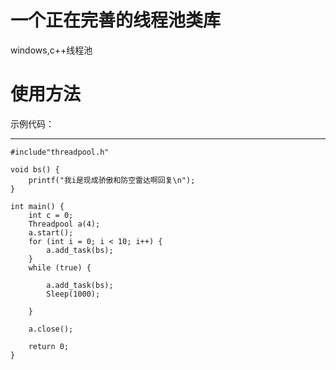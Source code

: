 # 一个正在完善的线程池类库
windows,c++线程池
# 使用方法
示例代码：
***
```
#include"threadpool.h"

void bs() {
	printf("我i是现成骄傲和防空雷达啊回复\n");
}

int main() {
	int c = 0;
	Threadpool a(4);
	a.start();
	for (int i = 0; i < 10; i++) {
		a.add_task(bs);
	}
	while (true) {
		
		a.add_task(bs);
		Sleep(1000);
	
	}

	a.close();
	
	return 0;
}
```
